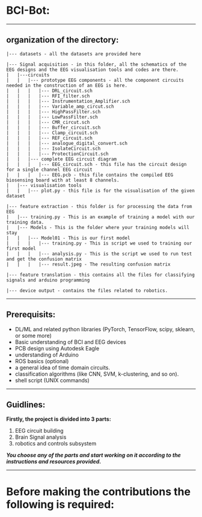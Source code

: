 # BCI-Bot: 
------------------------------------------------------------------------------------------------

## organization of the directory:
```
|--- datasets - all the datasets are provided here

|--- Signal acquisition - in this folder, all the schematics of the EEG designs and the EEG visualisation tools and codes are there.
|	|---circuits
|	|	|--- prototype EEG components - all the component circuits needed in the construction of an EEG is here.
|	|	|	|--- DRL_circuit.sch
|	|	|	|--- RFI_filter.sch
|	|	|	|--- Instrumentation_Amplifier.sch
|	|	|	|--- Variable_amp_circut.sch
|	|	|	|--- HighPassFilter.sch
|	|	|	|--- LowPassFilter.sch
|	|	|	|--- CMR_circut.sch
|	|	|	|--- Buffer_circuit.sch
|	|	|	|--- Clamp_circuit.sch
|	|	|	|--- REF_circuit.sch
|	|	|	|--- analogue_digital_convert.sch
|	|	|	|--- IsolateCircuit.sch
|	|	|	|--- ProtectionCircuit.sch
|	|	|--- complete EEG circuit diagram
|	|	|	|--- EEG_circuit.sch - this file has the circuit design for a single channel EEG circuit
|	|	|	|--- EEG.pcb - this file contains the compiled EEG biosensing board with at least 8 channels. 
|	|--- visualisation tools 
|	|	|--- plot.py - this file is for the visualisation of the given dataset 

|--- feature extraction - this folder is for processing the data from EEG 
|	|--- training.py - This is an example of training a model with our training data.
|	|--- Models - This is the folder where your training models will stay
|	|	|--- Model01 - This is our first model
|	|	|	|--- training.py - This is script we used to training our first model
|	|	|	|--- analysis.py - This is the script we used to run test and get the confusion matrix
|	|	|	|--- result.jpeg - The resulting confusion matrix

|--- feature translation - this contains all the files for classifying signals and arduino programming 

|--- device output - contains the files related to robotics. 
```
---------------------------------------------------------------------------------


## Prerequisits:

- DL/ML and related python libraries (PyTorch, TensorFlow, scipy, sklearn, or some more)
- Basic understanding of BCI and EEG devices
- PCB design using Autodesk Eagle
- understanding of Arduino 
- ROS basics (optional)
- a general idea of time domain circuits. 
- classification algorithms (like CNN, SVM, k-clustering, and so on).
- shell script (UNIX commands)

----------------------------------------------------------------


## Guidlines: 
**Firstly, the project is divided into 3 parts:** 
  1) EEG circuit building
  2) Brain Signal analysis
  3) robotics and controls subsystem  

***You choose any of the parts and start working on it according to the instructions and resources provided.***

---------------------------------------------------------------------------------------------------------------------


# Before making the contributions the following is required:

[This is a must read about BCI as a system and how it works]: https://www.ncbi.nlm.nih.gov/pmc/articles/PMC3304110/






































